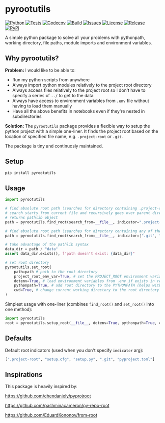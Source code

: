 # pyrootutils

[![Python](https://img.shields.io/badge/python-3.7+-blue.svg)](https://www.python.org/downloads/release/python-370/)
[![Tests](https://github.com/ashleve/pyrootutils/actions/workflows/test.yml/badge.svg?branch=main&event=push)](https://github.com/ashleve/pyrootutils/actions/workflows/test.yml)
[![Codecov](https://codecov.io/gh/ashleve/pyrootutils/branch/main/graph/badge.svg)](https://codecov.io/gh/ashleve/pyrootutils)
[![Build](https://github.com/ashleve/pyrootutils/actions/workflows/publish_package.yml/badge.svg)](https://github.com/ashleve/pyrootutils/actions/workflows/publish_package.yml)
[![Issues](https://img.shields.io/github/issues/ashleve/pyrootutils)](https://github.com/ashleve/pyrootutils/issues)
[![License](https://img.shields.io/github/license/ashleve/pyrootutils)](https://github.com/ashleve/pyrootutils/blob/main/LICENSE)
[![Release](https://img.shields.io/pypi/v/pyrootutils)](pypi.org/project/pyrootutils/1.0.0/)
[![PyPi](https://img.shields.io/pypi/dm/pyrootutils)](pypi.org/project/pyrootutils/1.0.0/)

A simple python package to solve all your problems with pythonpath, working directory, file paths, module imports and environment variables.

## Why pyrootutils?

**Problem:** I would like to be able to:

- Run my python scripts from anywhere
- Always import python modules relatively to the project root directory
- Always access files relatively to the project root so I don't have to specify a series of `../` to get to the data
- Always have access to environment variables from `.env` file without having to load them manually
- Have all the above benefits in notebooks even if they're nested in subdirectories

**Solution:** The `pyrootutils` package provides a flexible way to setup the python project with a simple one-liner. It finds the project root based on the location of specified file name, e.g. `.project-root` or `.git`.

The package is tiny and continuosly maintained.

## Setup

```bash
pip install pyrootutils
```

## Usage

```python
import pyrootutils

# find absolute root path (searches for directory containing .project-root file)
# search starts from current file and recursively goes over parent directories
# returns pathlib object
path = pyrootutils.find_root(search_from=__file__, indicator=".project-root")

# find absolute root path (searches for directory containing any of the files on the list)
path = pyrootutils.find_root(search_from=__file__, indicator=[".git", "setup.cfg"])

# take advantage of the pathlib syntax
data_dir = path / "data"
assert data_dir.exists(), f"path doesn't exist: {data_dir}"

# set root directory
pyrootutils.set_root(
    path=path # path to the root directory
    project_root_env_var=True, # set the PROJECT_ROOT environment variable to root directory
    dotenv=True, # load environment variables from .env if exists in root directory
    pythonpath=True, # add root directory to the PYTHONPATH (helps with imports)
    cwd=True, # change current working directory to the root directory (helps with filepaths)
)
```

Simplest usage with one-liner (combines `find_root()` and `set_root()` into one method):
```python
import pyrootutils
root = pyrootutils.setup_root(__file__, dotenv=True, pythonpath=True, cwd=False)
```

## Defaults

Default root indicators (used when you don't specify `indicator` arg):

```python
[".project-root", "setup.cfg", "setup.py", ".git", "pyproject.toml"]
```

## Inspirations

This package is heavily inspired by:

https://github.com/chendaniely/pyprojroot

https://github.com/pashminacameron/py-repo-root

https://github.com/EduardKononov/from-root
